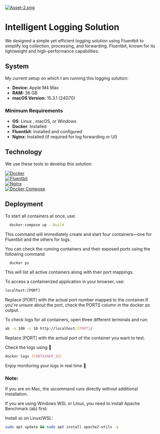 
[![Asset-2.png](https://i.postimg.cc/Hxc2TQDV/Asset-2.png)](https://postimg.cc/ZBm3cvqS)
# Intelligent Logging Solution

We designed a simple yet efficient logging solution using Fluentbit to simplify log collection, processing, and forwarding. Fluentbit, known for its lightweight and high-performance capabilities.

## System  
My current setup on which I am running this logging solution:  

- **Device:** Apple M4 Max  
- **RAM:** 36 GB  
- **macOS Version:** 15.3.1 (24D70)  

### Minimum Requirements
- **OS**: Linux , macOS, or Windows  
- **Docker**: Installed 
- **Fluentbit**: Installed and configured  
- **Nginx**: Installed (if required for log forwarding or UI)  
## Technology

We use these tools to develop this solution:

[![Docker](https://img.shields.io/badge/docker-2496ED?style=for-the-badge&logo=docker&logoColor=white)][Docker-url]  
[![Fluentbit](https://img.shields.io/badge/fluent--bit-800080?style=for-the-badge&logo=fluentbit&logoColor=white)][FluentBit-url]  
[![Nginx](https://img.shields.io/badge/nginx-009639?style=for-the-badge&logo=nginx&logoColor=white)][Nginx-url]  
[![Docker Compose](https://img.shields.io/badge/docker%20compose-000000?style=for-the-badge&logo=docker&logoColor=white)][DockerCompose-url]  

[Docker-url]: https://www.docker.com  
[Fluentbit-url]: https://fluentbit.io/  
[DockerCompose-url]: https://docs.docker.com/compose/  
[Nginx-url]: https://nginx.org/  
## Deployment

To start all containers at once, use:
```bash
  docker-compose up --build
```
This command will immediately create and start four containers—one for Fluentbit and the others for logs. 




You can check the running containers and their exposed ports using the following command
```bash
  docker ps 
```
This will list all active containers along with their port mappings.

To access a containerized application in your browser, use:
```bash 
localhost:[PORT]
```
Replace [PORT] with the actual port number mapped to the container.If you're unsure about the port, check the PORTS column in the docker ps output.

To check logs for all containers, open three different terminals and run:
```bash 
ab -n 100 -c 10 http://localhost:[PORT]/
```
Replace [PORT] with the actual port of the container you want to test.

Check the logs using 🚀
```bash 
docker logs [CONTAINER_ID]
```

Enjoy monitoring your logs in real time 🎉

### Note:
If you are on Mac, the ```ab```command runs directly without additional installation.

If you are using Windows WSL or Linux, you need to install Apache Benchmark (ab) first:

Install ```ab``` on Linux/WSL:
```bash 
sudo apt update && sudo apt install apache2-utils -y
```














